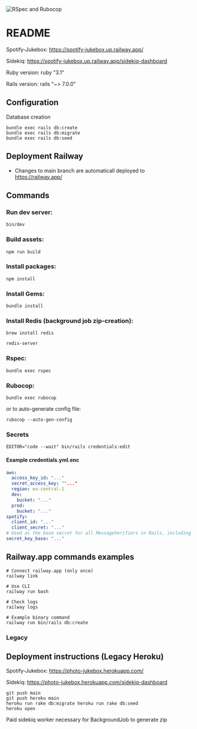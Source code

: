 
![RSpec and Rubocop](https://github.com/tococorocko/jukebox-rails/actions/workflows/rubyonrails.yml/badge.svg)

# README

Spotify-Jukebox: https://spotify-jukebox.up.railway.app/

Sidekiq: https://spotify-jukebox.up.railway.app/sidekiq-dashboard

Ruby version: ruby "3.1"

Rails version: rails "~> 7.0.0"

## Configuration

Database creation

```
bundle exec rails db:create
bundle exec rails db:migrate
bundle exec rails db:seed
```

## Deployment Railway

- Changes to main branch are automaticall deployed to https://railway.app/


## Commands

### Run dev server:

`bin/dev`

### Build assets:

`npm run build`

### Install packages:

`npm install`

### Install Gems:

`bundle install`

### Install Redis (background job zip-creation):

`brew install redis`

`redis-server`


### Rspec:
`bundle exec rspec`

### Rubocop:
`bundle exec rubocop`

or to auto-generate config file:

`rubocop --auto-gen-config`

### Secrets

`EDITOR="code --wait" bin/rails credentials:edit`

#### Example credentials.yml.enc

```yml
aws:
  access_key_id: "..."
  secret_access_key: ""..."
  region: eu-central-1
  dev:
    bucket: "..."
  prod:
    bucket: "..."
spotify:
  client_id: "..."
  client_secret: "..."
# Used as the base secret for all MessageVerifiers in Rails, including the one protecting cookies.
secret_key_base: "..."
```

## Railway.app commands examples

    # Connect railway.app (only once)
    railway link

    # Use CLI
    railway run bash

    # Check logs
    railway logs

    # Example binary command
    railway run bin/rails db:create

### Legacy

## Deployment instructions (Legacy Heroku)


Spotify-Jukebox: https://photo-jukebox.herokuapp.com/

Sidekiq: https://photo-jukebox.herokuapp.com/sidekiq-dashboard

```
git push main
git push heroku main
heroku run rake db:migrate heroku run rake db:seed
heroku open
```

Paid sidekiq worker necessary for BackgroundJob to generate zip

